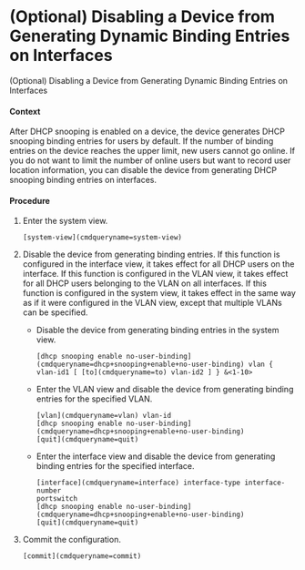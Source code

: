 (Optional) Disabling a Device from Generating Dynamic Binding Entries on Interfaces
===================================================================================

(Optional) Disabling a Device from Generating Dynamic Binding Entries on Interfaces

#### Context

After DHCP snooping is enabled on a device, the device generates DHCP snooping binding entries for users by default. If the number of binding entries on the device reaches the upper limit, new users cannot go online. If you do not want to limit the number of online users but want to record user location information, you can disable the device from generating DHCP snooping binding entries on interfaces.


#### Procedure

1. Enter the system view.
   
   
   ```
   [system-view](cmdqueryname=system-view)
   ```
2. Disable the device from generating binding entries. If this function is configured in the interface view, it takes effect for all DHCP users on the interface. If this function is configured in the VLAN view, it takes effect for all DHCP users belonging to the VLAN on all interfaces. If this function is configured in the system view, it takes effect in the same way as if it were configured in the VLAN view, except that multiple VLANs can be specified.
   
   
   * Disable the device from generating binding entries in the system view.
     ```
     [dhcp snooping enable no-user-binding](cmdqueryname=dhcp+snooping+enable+no-user-binding) vlan { vlan-id1 [ [to](cmdqueryname=to) vlan-id2 ] } &<1-10>
     ```
   * Enter the VLAN view and disable the device from generating binding entries for the specified VLAN.
     ```
     [vlan](cmdqueryname=vlan) vlan-id
     [dhcp snooping enable no-user-binding](cmdqueryname=dhcp+snooping+enable+no-user-binding)
     [quit](cmdqueryname=quit)
     ```
   * Enter the interface view and disable the device from generating binding entries for the specified interface.
     ```
     [interface](cmdqueryname=interface) interface-type interface-number
     portswitch
     [dhcp snooping enable no-user-binding](cmdqueryname=dhcp+snooping+enable+no-user-binding)
     [quit](cmdqueryname=quit)
     ```
3. Commit the configuration.
   
   
   ```
   [commit](cmdqueryname=commit)
   ```